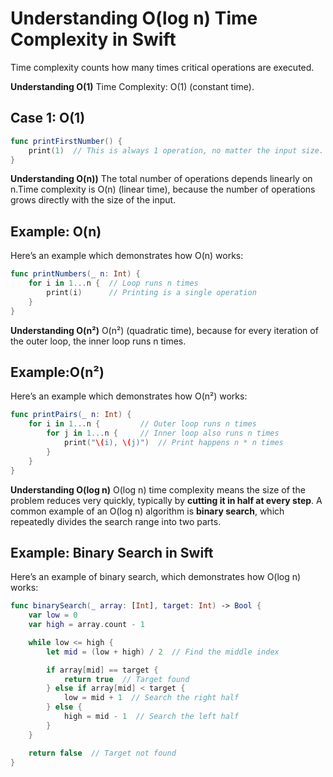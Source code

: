 # Understanding O(log n) Time Complexity in Swift
Time complexity counts how many times critical operations are executed.

**Understanding O(1)**
Time Complexity: O(1) (constant time).

## Case 1: O(1)

```swift
func printFirstNumber() {
    print(1)  // This is always 1 operation, no matter the input size.
}
```

**Understanding O(n))**
The total number of operations depends linearly on n.Time complexity is O(n) (linear time), because the number of operations grows directly with the size of the input.

## Example: O(n)

Here’s an example which demonstrates how O(n) works:

```swift
func printNumbers(_ n: Int) {
    for i in 1...n {  // Loop runs n times
        print(i)      // Printing is a single operation
    }
}

```

**Understanding O(n²)**
O(n²) (quadratic time), because for every iteration of the outer loop, the inner loop runs n times.

## Example:O(n²)

Here’s an example which demonstrates how O(n²) works:

```swift
func printPairs(_ n: Int) {
    for i in 1...n {         // Outer loop runs n times
        for j in 1...n {     // Inner loop also runs n times
            print("\(i), \(j)")  // Print happens n * n times
        }
    }
}
```
**Understanding O(log n)**
O(log n) time complexity means the size of the problem reduces very quickly, typically by **cutting it in half at every step**. A common example of an O(log n) algorithm is **binary search**, which repeatedly divides the search range into two parts.

## Example: Binary Search in Swift

Here’s an example of binary search, which demonstrates how O(log n) works:

```swift
func binarySearch(_ array: [Int], target: Int) -> Bool {
    var low = 0
    var high = array.count - 1

    while low <= high {
        let mid = (low + high) / 2  // Find the middle index

        if array[mid] == target {
            return true  // Target found
        } else if array[mid] < target {
            low = mid + 1  // Search the right half
        } else {
            high = mid - 1  // Search the left half
        }
    }

    return false  // Target not found
}
```
